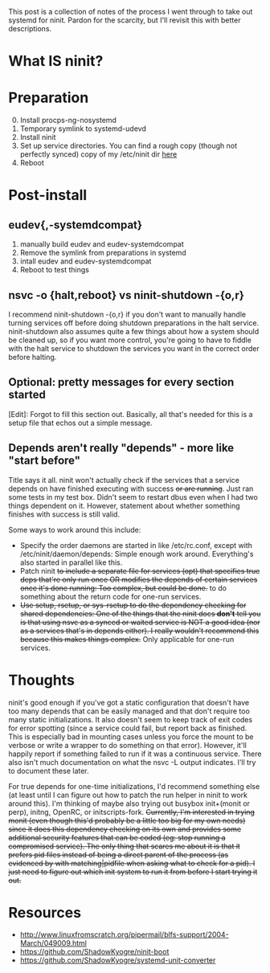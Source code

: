 <!-- 
.. title: My Experiences with ninit [Part 1]
.. slug: my-experiences-with-ninit-part-1
.. date: 2014-09-18 06:13:15 UTC-07:00
.. tags: ninit,systemd,eudev
.. link: 
.. description: 
.. type: text
-->

This post is a collection of notes of the process I went through to take out 
systemd for ninit. Pardon for the scarcity, but I'll revisit this with better descriptions.

# What IS ninit?
# Preparation
0. Install procps-ng-nosystemd
1. Temporary symlink to systemd-udevd
2. Install ninit
3. Set up service directories. You can find a rough copy (though not perfectly 
synced) copy of my /etc/ninit dir [here](github.com/shadowkyogre/ninit-boot)
4. Reboot

# Post-install
## eudev{,-systemdcompat}
1. manually build eudev and eudev-systemdcompat
2. Remove the symlink from preparations in systemd
3. intall eudev and eudev-systemdcompat
4. Reboot to test things

## nsvc -o {halt,reboot} vs ninit-shutdown -{o,r}
I recommend ninit-shutdown -{o,r} if you don't want to manually handle turning 
services off before doing shutdown preparations in the halt service. ninit-shutdown 
also assumes quite a few things about how a system should be cleaned up, so if you 
want more control, you're going to have to fiddle with the halt service to shutdown 
the services you want in the correct order before halting.

## Optional: pretty messages for every section started
[Edit]: Forgot to fill this section out. Basically, all that's needed for this is a 
setup file that echos out a simple message.

## Depends aren't really "depends" - more like "start before"
Title says it all. ninit won't actually check if the services that a service depends 
on have finished executing with success ~~or are running~~. Just ran some tests in my 
test box. Didn't seem to restart dbus even when I had two things dependent on it. 
However, statement about whether something finishes with success is still valid.

Some ways to work around this include:

* Specify the order daemons are started in like /etc/rc.conf, except with 
/etc/ninit/daemon/depends: Simple enough work around. Everything's also started 
in parallel like this.
* Patch ninit ~~to include a separate file for services (opt) that specifies true 
deps that're only run once OR modifies the depends of certain services once it's 
done running: Too complex, but could be done.~~ to do something about the return 
code for one-run services.
* ~~Use setup, rsetup, or sys-rsetup to do the dependency checking for shared 
dependencies: One of the things that the ninit docs **don't** tell you is that using 
nsvc as a synced or waited service is NOT a good idea (nor as a services that's in 
depends either). I really wouldn't recommend this because this makes things complex.~~ 
Only applicable for one-run services.

# Thoughts
ninit's good enough if you've got a static configuration that doesn't have too many depends 
that can be easily managed and that don't require too many static initializations. It also 
doesn't seem to keep track of exit codes for error spotting (since a service could fail, but 
report back as finished. This is especially bad in mounting cases unless you force the mount 
to be verbose or write a wrapper to do something on that error). However, it'll happily report 
if something failed to run if it was a continuous service. There also isn't much documentation 
on what the nsvc -L output indicates. I'll try to document these later.

For true depends for one-time initializations, I'd recommend something else (at least until I can 
figure out how to patch the run helper in ninit to work around this). I'm thinking of maybe also 
trying out busybox init+(monit or perp), initng, OpenRC, or initscripts-fork. ~~Currently, I'm 
interested in trying monit (even though this'd probably be a little too big for my own needs) since 
it does this dependency checking on its own and provides some additional security features that can 
be coded (eg: stop running a compromised service). The only thing that scares me about it is that it 
prefers pid files instead of being a direct parent of the process (as evidenced by with matching|pidfile 
when asking what to check for a pid). I just need to figure out which init system to run it from before 
I start trying it out.~~

# Resources
* <http://www.linuxfromscratch.org/pipermail/blfs-support/2004-March/049009.html>
* <https://github.com/ShadowKyogre/ninit-boot>
* <https://github.com/ShadowKyogre/systemd-unit-converter>
